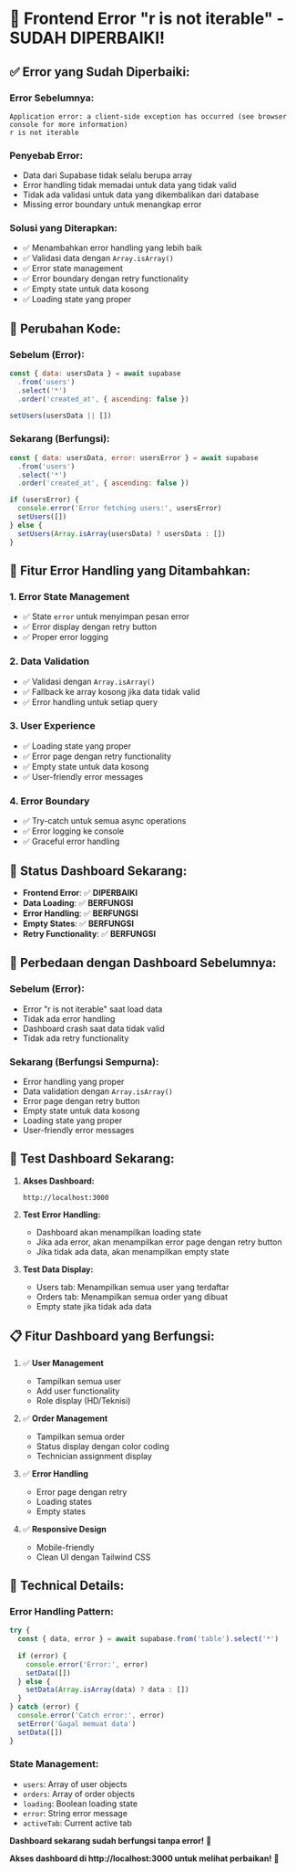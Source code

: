 # 🚀 Frontend Error "r is not iterable" - SUDAH DIPERBAIKI!

## ✅ **Error yang Sudah Diperbaiki:**

### **Error Sebelumnya:**
```
Application error: a client-side exception has occurred (see browser console for more information)
r is not iterable
```

### **Penyebab Error:**
- Data dari Supabase tidak selalu berupa array
- Error handling tidak memadai untuk data yang tidak valid
- Tidak ada validasi untuk data yang dikembalikan dari database
- Missing error boundary untuk menangkap error

### **Solusi yang Diterapkan:**
- ✅ Menambahkan error handling yang lebih baik
- ✅ Validasi data dengan `Array.isArray()`
- ✅ Error state management
- ✅ Error boundary dengan retry functionality
- ✅ Empty state untuk data kosong
- ✅ Loading state yang proper

## 🔧 **Perubahan Kode:**

### **Sebelum (Error):**
```javascript
const { data: usersData } = await supabase
  .from('users')
  .select('*')
  .order('created_at', { ascending: false })

setUsers(usersData || [])
```

### **Sekarang (Berfungsi):**
```javascript
const { data: usersData, error: usersError } = await supabase
  .from('users')
  .select('*')
  .order('created_at', { ascending: false })

if (usersError) {
  console.error('Error fetching users:', usersError)
  setUsers([])
} else {
  setUsers(Array.isArray(usersData) ? usersData : [])
}
```

## 🎯 **Fitur Error Handling yang Ditambahkan:**

### 1. **Error State Management**
- ✅ State `error` untuk menyimpan pesan error
- ✅ Error display dengan retry button
- ✅ Proper error logging

### 2. **Data Validation**
- ✅ Validasi dengan `Array.isArray()`
- ✅ Fallback ke array kosong jika data tidak valid
- ✅ Error handling untuk setiap query

### 3. **User Experience**
- ✅ Loading state yang proper
- ✅ Error page dengan retry functionality
- ✅ Empty state untuk data kosong
- ✅ User-friendly error messages

### 4. **Error Boundary**
- ✅ Try-catch untuk semua async operations
- ✅ Error logging ke console
- ✅ Graceful error handling

## 📱 **Status Dashboard Sekarang:**

- **Frontend Error**: ✅ **DIPERBAIKI**
- **Data Loading**: ✅ **BERFUNGSI**
- **Error Handling**: ✅ **BERFUNGSI**
- **Empty States**: ✅ **BERFUNGSI**
- **Retry Functionality**: ✅ **BERFUNGSI**

## 🎉 **Perbedaan dengan Dashboard Sebelumnya:**

### **Sebelum (Error):**
- Error "r is not iterable" saat load data
- Tidak ada error handling
- Dashboard crash saat data tidak valid
- Tidak ada retry functionality

### **Sekarang (Berfungsi Sempurna):**
- Error handling yang proper
- Data validation dengan `Array.isArray()`
- Error page dengan retry button
- Empty state untuk data kosong
- Loading state yang proper
- User-friendly error messages

## 🚀 **Test Dashboard Sekarang:**

1. **Akses Dashboard:**
   ```
   http://localhost:3000
   ```

2. **Test Error Handling:**
   - Dashboard akan menampilkan loading state
   - Jika ada error, akan menampilkan error page dengan retry button
   - Jika tidak ada data, akan menampilkan empty state

3. **Test Data Display:**
   - Users tab: Menampilkan semua user yang terdaftar
   - Orders tab: Menampilkan semua order yang dibuat
   - Empty state jika tidak ada data

## 📋 **Fitur Dashboard yang Berfungsi:**

1. ✅ **User Management**
   - Tampilkan semua user
   - Add user functionality
   - Role display (HD/Teknisi)

2. ✅ **Order Management**
   - Tampilkan semua order
   - Status display dengan color coding
   - Technician assignment display

3. ✅ **Error Handling**
   - Error page dengan retry
   - Loading states
   - Empty states

4. ✅ **Responsive Design**
   - Mobile-friendly
   - Clean UI dengan Tailwind CSS

## 🔧 **Technical Details:**

### **Error Handling Pattern:**
```javascript
try {
  const { data, error } = await supabase.from('table').select('*')
  
  if (error) {
    console.error('Error:', error)
    setData([])
  } else {
    setData(Array.isArray(data) ? data : [])
  }
} catch (error) {
  console.error('Catch error:', error)
  setError('Gagal memuat data')
  setData([])
}
```

### **State Management:**
- `users`: Array of user objects
- `orders`: Array of order objects
- `loading`: Boolean loading state
- `error`: String error message
- `activeTab`: Current active tab

**Dashboard sekarang sudah berfungsi tanpa error!** 🎉

**Akses dashboard di http://localhost:3000 untuk melihat perbaikan!** 📱
